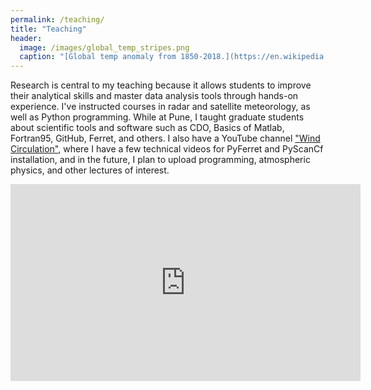 ```yaml
---
permalink: /teaching/
title: "Teaching"
header:
  image: /images/global_temp_stripes.png
  caption: "[Global temp anomaly from 1850-2018.](https://en.wikipedia.org/wiki/Warming_stripes)"
---
```


Research is central to my teaching because it allows students to improve their analytical skills and master data analysis tools through hands-on experience. I've instructed courses in radar and satellite meteorology, as well as Python programming. While at Pune, I taught graduate students about scientific tools and software such as CDO, Basics of Matlab, Fortran95, GitHub, Ferret, and others. I also have a YouTube channel ["Wind Circulation"](https://www.youtube.com/channel/UCj6KIezbXxTeTDB93KWMXZg), where I have a few technical videos for PyFerret and PyScanCf installation, and in the future, I plan to upload programming, atmospheric physics, and other lectures of interest.

<iframe width="560" height="315" src="https://www.youtube.com/embed/OUrdhe5virA" title="YouTube video player" frameborder="0" allow="accelerometer; autoplay; clipboard-write; encrypted-media; gyroscope; picture-in-picture" allowfullscreen></iframe>
